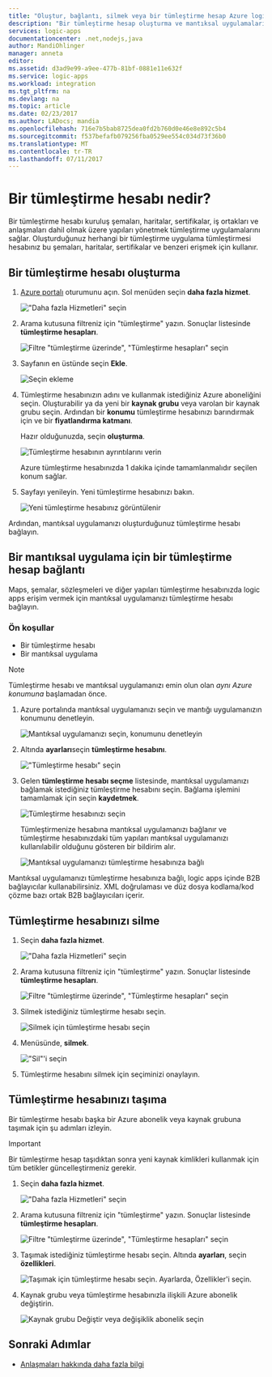 ```yaml
---
title: "Oluştur, bağlantı, silmek veya bir tümleştirme hesap Azure logic apps içinde taşımak | Microsoft Docs"
description: "Bir tümleştirme hesap oluşturma ve mantıksal uygulamalarınızı Bağla"
services: logic-apps
documentationcenter: .net,nodejs,java
author: MandiOhlinger
manager: anneta
editor: 
ms.assetid: d3ad9e99-a9ee-477b-81bf-0881e11e632f
ms.service: logic-apps
ms.workload: integration
ms.tgt_pltfrm: na
ms.devlang: na
ms.topic: article
ms.date: 02/23/2017
ms.author: LADocs; mandia
ms.openlocfilehash: 716e7b5bab8725dea0fd2b760d0e46e8e892c5b4
ms.sourcegitcommit: f537befafb079256fba0529ee554c034d73f36b0
ms.translationtype: MT
ms.contentlocale: tr-TR
ms.lasthandoff: 07/11/2017
---
```

# <a name="what-is-an-integration-account"></a>Bir tümleştirme hesabı nedir?

Bir tümleştirme hesabı kuruluş şemaları, haritalar, sertifikalar, iş ortakları ve anlaşmaları dahil olmak üzere yapıları yönetmek tümleştirme uygulamalarını sağlar. Oluşturduğunuz herhangi bir tümleştirme uygulama tümleştirmesi hesabınız bu şemaları, haritalar, sertifikalar ve benzeri erişmek için kullanır.

## <a name="create-an-integration-account"></a>Bir tümleştirme hesabı oluşturma

1.  [Azure portalı](http://portal.azure.com "Azure portalı") oturumunu açın. Sol menüden seçin **daha fazla hizmet**.

    !["Daha fazla Hizmetleri" seçin](./media/logic-apps-enterprise-integration-accounts/account-1.png)

2. Arama kutusuna filtreniz için "tümleştirme" yazın. Sonuçlar listesinde **tümleştirme hesapları**.

    ![Filtre "tümleştirme üzerinde", "Tümleştirme hesapları" seçin](./media/logic-apps-enterprise-integration-accounts/account-2.png)  

3. Sayfanın en üstünde seçin **Ekle**.

    ![Seçin ekleme](./media/logic-apps-enterprise-integration-accounts/account-3.png)

4. Tümleştirme hesabınızın adını ve kullanmak istediğiniz Azure aboneliğini seçin. Oluşturabilir ya da yeni bir **kaynak grubu** veya varolan bir kaynak grubu seçin. Ardından bir **konumu** tümleştirme hesabınızı barındırmak için ve bir **fiyatlandırma katmanı**. 

    Hazır olduğunuzda, seçin **oluşturma**.

    ![Tümleştirme hesabının ayrıntılarını verin](./media/logic-apps-enterprise-integration-accounts/account-4.png)

    Azure tümleştirme hesabınızda 1 dakika içinde tamamlanmalıdır seçilen konum sağlar.

5. Sayfayı yenileyin. Yeni tümleştirme hesabınızı bakın.

    ![Yeni tümleştirme hesabınız görüntülenir](./media/logic-apps-enterprise-integration-accounts/account-5.png) 

Ardından, mantıksal uygulamanızı oluşturduğunuz tümleştirme hesabı bağlayın. 

## <a name="link-an-integration-account-to-a-logic-app"></a>Bir mantıksal uygulama için bir tümleştirme hesap bağlantı

Maps, şemalar, sözleşmeleri ve diğer yapıları tümleştirme hesabınızda logic apps erişim vermek için mantıksal uygulamanızı tümleştirme hesabı bağlayın.

### <a name="prerequisites"></a>Ön koşullar

* Bir tümleştirme hesabı
* Bir mantıksal uygulama

> [!NOTE] 
> Tümleştirme hesabı ve mantıksal uygulamanızı emin olun olan *aynı Azure konumuna* başlamadan önce.


1. Azure portalında mantıksal uygulamanızı seçin ve mantığı uygulamanızın konumunu denetleyin.

    ![Mantıksal uygulamanızı seçin, konumunu denetleyin](./media/logic-apps-enterprise-integration-accounts/linkaccount-1.png)

2. Altında **ayarları**seçin **tümleştirme hesabını**.

    !["Tümleştirme hesabı" seçin](./media/logic-apps-enterprise-integration-accounts/linkaccount-2.png)

3. Gelen **tümleştirme hesabı seçme** listesinde, mantıksal uygulamanızı bağlamak istediğiniz tümleştirme hesabını seçin. Bağlama işlemini tamamlamak için seçin **kaydetmek**.

    ![Tümleştirme hesabınızı seçin](./media/logic-apps-enterprise-integration-accounts/linkaccount-3.png)

    Tümleştirmenize hesabına mantıksal uygulamanızı bağlanır ve tümleştirme hesabınızdaki tüm yapıları mantıksal uygulamanızı kullanılabilir olduğunu gösteren bir bildirim alır.

    ![Mantıksal uygulamanızı tümleştirme hesabınıza bağlı](./media/logic-apps-enterprise-integration-accounts/linkaccount-5.png)

Mantıksal uygulamanızı tümleştirme hesabınıza bağlı, logic apps içinde B2B bağlayıcılar kullanabilirsiniz. XML doğrulaması ve düz dosya kodlama/kod çözme bazı ortak B2B bağlayıcıları içerir.  

## <a name="delete-your-integration-account"></a>Tümleştirme hesabınızı silme

1. Seçin **daha fazla hizmet**.

    !["Daha fazla Hizmetleri" seçin](./media/logic-apps-enterprise-integration-accounts/account-1.png)

2. Arama kutusuna filtreniz için "tümleştirme" yazın. Sonuçlar listesinde **tümleştirme hesapları**.

    ![Filtre "tümleştirme üzerinde", "Tümleştirme hesapları" seçin](./media/logic-apps-enterprise-integration-accounts/account-2.png)  

3. Silmek istediğiniz tümleştirme hesabı seçin.

    ![Silmek için tümleştirme hesabı seçin](./media/logic-apps-enterprise-integration-accounts/account-5.png)

4. Menüsünde, **silmek**.

    !["Sil"'i seçin](./media/logic-apps-enterprise-integration-accounts/delete.png)

5. Tümleştirme hesabını silmek için seçiminizi onaylayın.

## <a name="move-your-integration-account"></a>Tümleştirme hesabınızı taşıma

Bir tümleştirme hesabı başka bir Azure abonelik veya kaynak grubuna taşımak için şu adımları izleyin.

> [!IMPORTANT]
> Bir tümleştirme hesap taşıdıktan sonra yeni kaynak kimlikleri kullanmak için tüm betikler güncelleştirmeniz gerekir.

1. Seçin **daha fazla hizmet**.

    !["Daha fazla Hizmetleri" seçin](./media/logic-apps-enterprise-integration-accounts/account-1.png)

2. Arama kutusuna filtreniz için "tümleştirme" yazın. Sonuçlar listesinde **tümleştirme hesapları**.

    ![Filtre "tümleştirme üzerinde", "Tümleştirme hesapları" seçin](./media/logic-apps-enterprise-integration-accounts/account-2.png)

3. Taşımak istediğiniz tümleştirme hesabı seçin. Altında **ayarları**, seçin **özellikleri**.

    ![Taşımak için tümleştirme hesabı seçin. Ayarlarda, Özellikler'i seçin.](./media/logic-apps-enterprise-integration-accounts/move.png)

5. Kaynak grubu veya tümleştirme hesabınızla ilişkili Azure abonelik değiştirin.

    ![Kaynak grubu Değiştir veya değişiklik abonelik seçin](./media/logic-apps-enterprise-integration-accounts/move-2.png)

## <a name="next-steps"></a>Sonraki Adımlar
* [Anlaşmaları hakkında daha fazla bilgi](../logic-apps/logic-apps-enterprise-integration-agreements.md "Kurumsal tümleştirme anlaşmaları hakkında bilgi edinin")  

